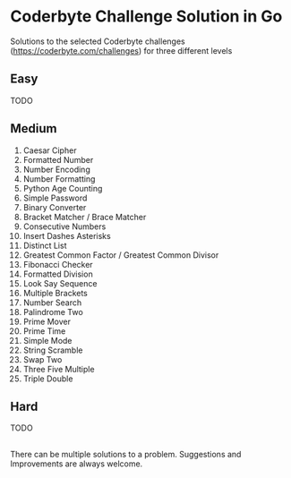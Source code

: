 # Coderbyte Challenge Solution in Go

Solutions to the selected Coderbyte challenges (https://coderbyte.com/challenges) for three different levels

## Easy
TODO

## Medium
 1. Caesar Cipher
 2. Formatted Number
 3. Number Encoding
 4. Number Formatting
 5. Python Age Counting
 6. Simple Password
 7. Binary Converter
 8. Bracket Matcher / Brace Matcher
 9. Consecutive Numbers
 10. Insert Dashes Asterisks
 11. Distinct List 
 12. Greatest Common Factor / Greatest Common Divisor
 13. Fibonacci Checker
 14. Formatted Division
 15. Look Say Sequence
 16. Multiple Brackets
 17. Number Search 
 18. Palindrome Two
 19. Prime Mover
 20. Prime Time
 21. Simple Mode
 22. String Scramble
 23. Swap Two
 24. Three Five Multiple
 25. Triple Double


## Hard
TODO

##
There can be multiple solutions to a problem. Suggestions and Improvements are always welcome.
